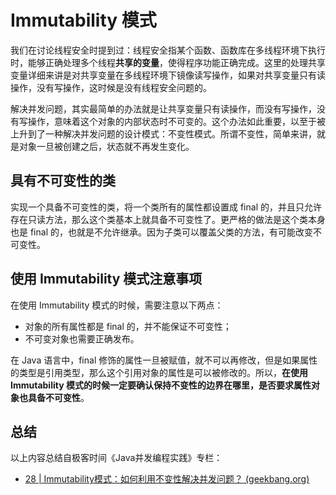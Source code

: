 # Immutability 模式

我们在讨论线程安全时提到过：线程安全指某个函数、函数库在多线程环境下执行时，能够正确处理多个线程**共享的变量**，使得程序功能正确完成。这里的处理共享变量详细来讲是对共享变量在多线程环境下镜像读写操作，如果对共享变量只有读操作，没有写操作，这时候是没有线程安全问题的。

解决并发问题，其实最简单的办法就是让共享变量只有读操作，而没有写操作，没有写操作，意味着这个对象的内部状态时不可变的。这个办法如此重要，以至于被上升到了一种解决并发问题的设计模式：不变性模式。所谓不变性，简单来讲，就是对象一旦被创建之后，状态就不再发生变化。

## 具有不可变性的类

实现一个具备不可变性的类，将一个类所有的属性都设置成 final 的，并且只允许存在只读方法，那么这个类基本上就具备不可变性了。更严格的做法是这个类本身也是 final 的，也就是不允许继承。因为子类可以覆盖父类的方法，有可能改变不可变性。

## 使用 Immutability 模式注意事项

在使用 Immutability 模式的时候，需要注意以下两点：

- 对象的所有属性都是 final 的，并不能保证不可变性；
- 不可变对象也需要正确发布。

在 Java 语言中，final 修饰的属性一旦被赋值，就不可以再修改，但是如果属性的类型是引用类型，那么这个引用对象的属性是可以被修改的。所以，**在使用 Immutability 模式的时候一定要确认保持不变性的边界在哪里，是否要求属性对象也具备不可变性**。

## 总结

以上内容总结自极客时间《Java并发编程实践》专栏：

- [28 | Immutability模式：如何利用不变性解决并发问题？ (geekbang.org)](https://time.geekbang.org/column/article/92856)